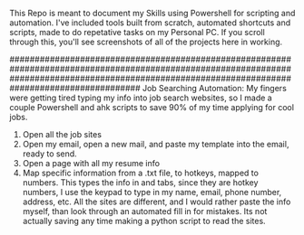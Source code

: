 This Repo is meant to document my Skills using Powershell for scripting and automation.
I've included tools built from scratch, automated shortcuts and scripts, made to do repetative tasks on my Personal PC.
If you scroll through this, you'll see screenshots of all of the projects here in working.

##################################################################################################################################################################################################
Job Searching Automation: 
My fingers were getting tired typing my info into job search websites, so I made a couple Powershell and ahk scripts to save 90% of my time applying for cool jobs.
1. Open all the job sites
2. Open my email, open a new mail, and paste my template into the email, ready to send.
3. Open a page with all my resume info
4. Map specific information from a .txt file, to hotkeys, mapped to numbers.
This types the info in and tabs, since they are hotkey numbers, I use the keypad to type in my name, email, phone number, address, etc. All the sites are different, and I would rather paste the info myself, than look through an automated fill in for mistakes. Its not actually saving any time making a python script to read the sites.
